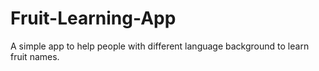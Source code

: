 # Fruit-Learning-App
A simple app to help people with different language background to learn fruit names.
